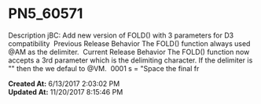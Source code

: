 # PN5_60571

Description jBC: Add new version of FOLD() with 3 parameters for D3 compatibility  Previous Release Behavior The FOLD() function always used @AM as the delimiter.  Current Release Behavior The FOLD() function now accepts a 3rd parameter which is the delimiting character. If the delimiter is "" then the we defaul to @VM.  0001 s = "Space the final fr  

**Created At:** 6/13/2017 2:03:02 PM  
**Updated At:** 11/20/2017 8:15:46 PM  

